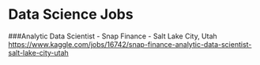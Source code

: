 # Data Science Jobs

###Analytic Data Scientist - Snap Finance - Salt Lake City, Utah
https://www.kaggle.com/jobs/16742/snap-finance-analytic-data-scientist-salt-lake-city-utah

